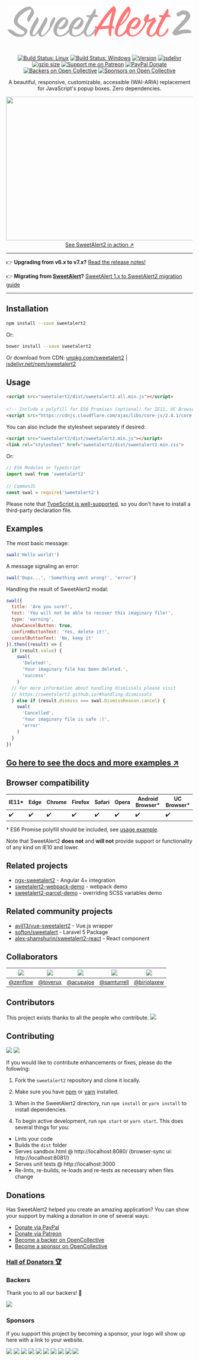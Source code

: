 <p align="center">
  <a href="https://sweetalert2.github.io/">
    <img src="/assets/swal2-logo.png" alt="SweetAlert2">
  </a>
</p>

<br>

<p align="center">
  <a href="https://travis-ci.org/sweetalert2/sweetalert2"><img alt="Build Status: Linux" src="https://travis-ci.org/sweetalert2/sweetalert2.svg?branch=master"></a>
  <a href="https://ci.appveyor.com/project/limonte/sweetalert2/branch/master"><img alt="Build Status: Windows" src="https://ci.appveyor.com/api/projects/status/paqdtx0snu53w5c1/branch/master?svg=true"></a>
  <a href="https://www.npmjs.com/package/sweetalert2"><img alt="Version" src="https://img.shields.io/npm/v/sweetalert2.svg"></a>
  <a href="https://www.jsdelivr.com/package/npm/sweetalert2"><img alt="jsdelivr" src="https://data.jsdelivr.com/v1/package/npm/sweetalert2/badge?style=rounded"></a>
  <a href="https://checkgzipcompression.com/?url=https%3A%2F%2Fraw.githubusercontent.com%2Fsweetalert2%2Fsweetalert2%2Fdist%2Fdist%2Fsweetalert2.all.min.js"><img alt="gzip size" src="http://img.badgesize.io/sweetalert2/sweetalert2/dist/dist/sweetalert2.all.min.js.svg?compression=gzip"></a>
  <a href="https://www.patreon.com/limonte"><img alt="Support me on Patreon" src="http://ionicabizau.github.io/badges/patreon.svg"></a>
  <a href="https://www.paypal.me/limonte/5eur"><img alt="PayPal Donate" src="http://ionicabizau.github.io/badges/paypal.svg"></a>
  <a href="#backers"><img alt="Backers on Open Collective" src="https://opencollective.com/SweetAlert2/backers/badge.svg"></a>
  <a href="#sponsors"><img alt="Sponsors on Open Collective" src="https://opencollective.com/SweetAlert2/sponsors/badge.svg"></a>

</p>

<p align="center">
  A beautiful, responsive, customizable, accessible (WAI-ARIA) replacement for JavaScript's popup boxes. Zero dependencies.
</p>

<p align="center">
  <a href="https://sweetalert2.github.io/">
    <img src="https://raw.github.com/sweetalert2/sweetalert2/master/assets/sweetalert2.gif" width="562" height="388"><br>
    See SweetAlert2 in action ↗
  </a>
</p>

---

:point_right: **Upgrading from v6.x to v7.x?** [Read the release notes!](https://github.com/sweetalert2/sweetalert2/releases/tag/v7.0.0)

:point_right: **Migrating from [SweetAlert](https://github.com/t4t5/sweetalert)?** [SweetAlert 1.x to SweetAlert2 migration guide](https://github.com/sweetalert2/sweetalert2/wiki/Migration-from-SweetAlert-to-SweetAlert2)

---

Installation
------------

```bash
npm install --save sweetalert2
```

Or:

```bash
bower install --save sweetalert2
```

Or download from CDN: [unpkg.com/sweetalert2](https://unpkg.com/sweetalert2) | [jsdelivr.net/npm/sweetalert2](https://cdn.jsdelivr.net/npm/sweetalert2)


Usage
-----

```html
<script src="sweetalert2/dist/sweetalert2.all.min.js"></script>

<!-- Include a polyfill for ES6 Promises (optional) for IE11, UC Browser and Android browser support -->
<script src="https://cdnjs.cloudflare.com/ajax/libs/core-js/2.4.1/core.js"></script>
```

You can also include the stylesheet separately if desired:

```html
<script src="sweetalert2/dist/sweetalert2.min.js"></script>
<link rel="stylesheet" href="sweetalert2/dist/sweetalert2.min.css">
```

Or:

```js
// ES6 Modules or TypeScript
import swal from 'sweetalert2'

// CommonJS
const swal = require('sweetalert2')
```

Please note that [TypeScript is well-supported](https://github.com/sweetalert2/sweetalert2/blob/master/sweetalert2.d.ts), so you don't have to install a third-party declaration file.


Examples
--------

The most basic message:

```js
swal('Hello world!')
```

A message signaling an error:

```js
swal('Oops...', 'Something went wrong!', 'error')
```

Handling the result of SweetAlert2 modal:

```js
swal({
  title: 'Are you sure?',
  text: 'You will not be able to recover this imaginary file!',
  type: 'warning',
  showCancelButton: true,
  confirmButtonText: 'Yes, delete it!',
  cancelButtonText: 'No, keep it'
}).then((result) => {
  if (result.value) {
    swal(
      'Deleted!',
      'Your imaginary file has been deleted.',
      'success'
    )
  // For more information about handling dismissals please visit
  // https://sweetalert2.github.io/#handling-dismissals
  } else if (result.dismiss === swal.DismissReason.cancel) {
    swal(
      'Cancelled',
      'Your imaginary file is safe :)',
      'error'
    )
  }
})
```

## [Go here to see the docs and more examples ↗](https://sweetalert2.github.io/)


Browser compatibility
---------------------

 IE11* | Edge | Chrome | Firefox | Safari | Opera | Android Browser* | UC Browser*
-------|------|--------|---------|--------|-------|------------------|------------
:heavy_check_mark: | :heavy_check_mark: | :heavy_check_mark: | :heavy_check_mark: | :heavy_check_mark: | :heavy_check_mark: | :heavy_check_mark: | :heavy_check_mark: |

\* ES6 Promise polyfill should be included, see [usage example](#usage).

Note that SweetAlert2 **does not** and **will not** provide support or functionality of any kind on IE10 and lower.


Related projects
-------------------------

- [ngx-sweetalert2](https://github.com/sweetalert2/ngx-sweetalert2) - Angular 4+ integration
- [sweetalert2-webpack-demo](https://github.com/sweetalert2/sweetalert2-webpack-demo) - webpack demo
- [sweetalert2-parcel-demo](https://github.com/sweetalert2/sweetalert2-parcel-demo) - overriding SCSS variables demo


Related community projects
-------------------------

- [avil13/vue-sweetalert2](https://github.com/avil13/vue-sweetalert2) - Vue.js wrapper
- [softon/sweetalert](https://github.com/softon/sweetalert) - Laravel 5 Package
- [alex-shamshurin/sweetalert2-react](https://github.com/alex-shamshurin/sweetalert2-react) - React component


Collaborators
-------------

[![](https://avatars3.githubusercontent.com/u/3198597?v=4&s=80)](https://github.com/zenflow) | [![](https://avatars1.githubusercontent.com/u/1343250?v=4&s=80)](https://github.com/toverux) | [![](https://avatars3.githubusercontent.com/u/9093699?v=4&s=80)](https://github.com/acupajoe) | [![](https://avatars1.githubusercontent.com/u/5918348?v=4&s=80)](https://github.com/samturrell) | [![](https://avatars2.githubusercontent.com/u/4542461?v=4&s=80)](https://github.com/birjolaxew)
-|-|-|-|-
[@zenflow](https://github.com/zenflow) | [@toverux](https://github.com/toverux) | [@acupajoe](https://github.com/acupajoe) | [@samturrell](https://github.com/samturrell) | [@birjolaxew](https://github.com/birjolaxew)


Contributors
------------

This project exists thanks to all the people who contribute.
<a href="https://github.com/sweetalert2/sweetalert2/graphs/contributors"><img src="https://opencollective.com/SweetAlert2/contributors.svg?width=890&button=false" /></a>


Contributing
------------

![](https://img.shields.io/issuestats/i/github/sweetalert2/sweetalert2.svg) ![](https://img.shields.io/issuestats/p/github/sweetalert2/sweetalert2.svg)

If you would like to contribute enhancements or fixes, please do the following:

1. Fork the `sweetalert2` repository and clone it locally.

2. Make sure you have [npm](https://www.npmjs.com/) or [yarn](https://yarnpkg.com/) installed.

3. When in the SweetAlert2 directory, run `npm install` or `yarn install` to install dependencies.

4. To begin active development, run `npm start` or `yarn start`. This does several things for you:
 - Lints your code
 - Builds the `dist` folder
 - Serves sandbox.html @ http://localhost:8080/ (browser-sync ui:  http://localhost:8081/)
 - Serves unit tests @ http://localhost:3000
 - Re-lints, re-builds, re-loads and re-tests as necessary when files change

Donations
---------

Has SweetAlert2 helped you create an amazing application? You can show your support by making a donation in one of several ways:

- [Donate via PayPal](https://www.paypal.me/limonte/5eur)
- [Donate via Patreon](https://www.patreon.com/limonte)
- [Become a backer on OpenCollective](https://opencollective.com/SweetAlert2#backer)
- [Become a sponsor on OpenCollective](https://opencollective.com/SweetAlert2#sponsor)


### [Hall of Donators :trophy:](DONATIONS.md)


### Backers

Thank you to all our backers! 🙏

<a href="https://opencollective.com/SweetAlert2#backers" target="_blank"><img src="https://opencollective.com/SweetAlert2/backers.svg?width=890"></a>


### Sponsors

If you support this project by becoming a sponsor, your logo will show up here with a link to your website.

<a href="https://opencollective.com/SweetAlert2/sponsor/0/website" target="_blank"><img src="https://opencollective.com/SweetAlert2/sponsor/0/avatar.svg"></a>
<a href="https://opencollective.com/SweetAlert2/sponsor/1/website" target="_blank"><img src="https://opencollective.com/SweetAlert2/sponsor/1/avatar.svg"></a>
<a href="https://opencollective.com/SweetAlert2/sponsor/2/website" target="_blank"><img src="https://opencollective.com/SweetAlert2/sponsor/2/avatar.svg"></a>
<a href="https://opencollective.com/SweetAlert2/sponsor/3/website" target="_blank"><img src="https://opencollective.com/SweetAlert2/sponsor/3/avatar.svg"></a>
<a href="https://opencollective.com/SweetAlert2/sponsor/4/website" target="_blank"><img src="https://opencollective.com/SweetAlert2/sponsor/4/avatar.svg"></a>
<a href="https://opencollective.com/SweetAlert2/sponsor/5/website" target="_blank"><img src="https://opencollective.com/SweetAlert2/sponsor/5/avatar.svg"></a>
<a href="https://opencollective.com/SweetAlert2/sponsor/6/website" target="_blank"><img src="https://opencollective.com/SweetAlert2/sponsor/6/avatar.svg"></a>
<a href="https://opencollective.com/SweetAlert2/sponsor/7/website" target="_blank"><img src="https://opencollective.com/SweetAlert2/sponsor/7/avatar.svg"></a>
<a href="https://opencollective.com/SweetAlert2/sponsor/8/website" target="_blank"><img src="https://opencollective.com/SweetAlert2/sponsor/8/avatar.svg"></a>
<a href="https://opencollective.com/SweetAlert2/sponsor/9/website" target="_blank"><img src="https://opencollective.com/SweetAlert2/sponsor/9/avatar.svg"></a>


